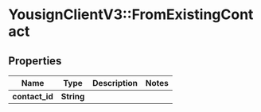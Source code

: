 # YousignClientV3::FromExistingContact

## Properties
Name | Type | Description | Notes
------------ | ------------- | ------------- | -------------
**contact_id** | **String** |  | 

